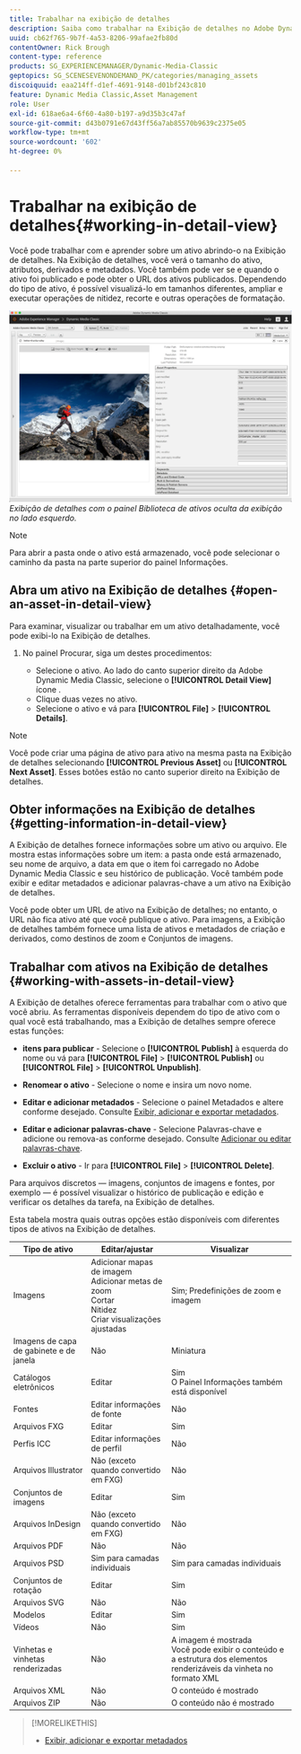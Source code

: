 ```yaml
---
title: Trabalhar na exibição de detalhes
description: Saiba como trabalhar na Exibição de detalhes no Adobe Dynamic Media Classic.
uuid: cb62f765-9b7f-4a53-8206-99afae2fb80d
contentOwner: Rick Brough
content-type: reference
products: SG_EXPERIENCEMANAGER/Dynamic-Media-Classic
geptopics: SG_SCENESEVENONDEMAND_PK/categories/managing_assets
discoiquuid: eaa214ff-d1ef-4691-9148-d01bf243c810
feature: Dynamic Media Classic,Asset Management
role: User
exl-id: 618ae6a4-6f60-4a80-b197-a9d35b3c47af
source-git-commit: d43b0791e67d43ff56a7ab85570b9639c2375e05
workflow-type: tm+mt
source-wordcount: '602'
ht-degree: 0%

---
```


# Trabalhar na exibição de detalhes{#working-in-detail-view}

Você pode trabalhar com e aprender sobre um ativo abrindo-o na Exibição de detalhes. Na Exibição de detalhes, você verá o tamanho do ativo, atributos, derivados e metadados. Você também pode ver se e quando o ativo foi publicado e pode obter o URL dos ativos publicados. Dependendo do tipo de ativo, é possível visualizá-lo em tamanhos diferentes, ampliar e executar operações de nitidez, recorte e outras operações de formatação.

<!-- 

Comment Type: remark
Last Modified By: Rick Brough (rbrough@adobe.com)
Last Modified Date: 2018-06-14T13:52:46.623-0400

<p>as_detail_view_popup.png found in Downloads on local in folder "scene7-images"</p>

 -->

![Exibição de detalhes](/help/assets/image_0.img.png)
*Exibição de detalhes com o painel Biblioteca de ativos oculta da exibição no lado esquerdo.*

>[!NOTE]
>
>Para abrir a pasta onde o ativo está armazenado, você pode selecionar o caminho da pasta na parte superior do painel Informações.

## Abra um ativo na Exibição de detalhes {#open-an-asset-in-detail-view}

Para examinar, visualizar ou trabalhar em um ativo detalhadamente, você pode exibi-lo na Exibição de detalhes.

1. No painel Procurar, siga um destes procedimentos:

   * Selecione o ativo. Ao lado do canto superior direito da Adobe Dynamic Media Classic, selecione o **[!UICONTROL Detail View]** ícone .
   * Clique duas vezes no ativo.
   * Selecione o ativo e vá para **[!UICONTROL File]** > **[!UICONTROL Details]**.

>[!NOTE]
>
>Você pode criar uma página de ativo para ativo na mesma pasta na Exibição de detalhes selecionando **[!UICONTROL Previous Asset]** ou **[!UICONTROL Next Asset]**. Esses botões estão no canto superior direito na Exibição de detalhes.

## Obter informações na Exibição de detalhes {#getting-information-in-detail-view}

A Exibição de detalhes fornece informações sobre um ativo ou arquivo. Ele mostra estas informações sobre um item: a pasta onde está armazenado, seu nome de arquivo, a data em que o item foi carregado no Adobe Dynamic Media Classic e seu histórico de publicação. Você também pode exibir e editar metadados e adicionar palavras-chave a um ativo na Exibição de detalhes.

Você pode obter um URL de ativo na Exibição de detalhes; no entanto, o URL não fica ativo até que você publique o ativo. Para imagens, a Exibição de detalhes também fornece uma lista de ativos e metadados de criação e derivados, como destinos de zoom e Conjuntos de imagens.

## Trabalhar com ativos na Exibição de detalhes {#working-with-assets-in-detail-view}

A Exibição de detalhes oferece ferramentas para trabalhar com o ativo que você abriu. As ferramentas disponíveis dependem do tipo de ativo com o qual você está trabalhando, mas a Exibição de detalhes sempre oferece estas funções:

* **itens para publicar** - Selecione o **[!UICONTROL Publish]** à esquerda do nome ou vá para **[!UICONTROL File]** > **[!UICONTROL Publish]** ou **[!UICONTROL File]** > **[!UICONTROL Unpublish]**.

* **Renomear o ativo** - Selecione o nome e insira um novo nome.

* **Editar e adicionar metadados** - Selecione o painel Metadados e altere conforme desejado. Consulte [Exibir, adicionar e exportar metadados](/help/viewing-adding-exporting-metadata.md).

* **Editar e adicionar palavras-chave** - Selecione Palavras-chave e adicione ou remova-as conforme desejado. Consulte [Adicionar ou editar palavras-chave](/help/viewing-adding-exporting-metadata.md).

* **Excluir o ativo** - Ir para **[!UICONTROL File]** > **[!UICONTROL Delete]**.

Para arquivos discretos — imagens, conjuntos de imagens e fontes, por exemplo — é possível visualizar o histórico de publicação e edição e verificar os detalhes da tarefa, na Exibição de detalhes.

Esta tabela mostra quais outras opções estão disponíveis com diferentes tipos de ativos na Exibição de detalhes.

| Tipo de ativo | Editar/ajustar | Visualizar |
| --- | --- | --- |
| Imagens | Adicionar mapas de imagem<br>Adicionar metas de zoom<br>Cortar<br>Nitidez<br>Criar visualizações ajustadas | Sim; Predefinições de zoom e imagem |
| Imagens de capa de gabinete e de janela | Não | Miniatura |
| Catálogos eletrônicos | Editar | Sim<br>O Painel Informações também está disponível |
| Fontes | Editar informações de fonte | Não |
| Arquivos FXG | Editar | Sim |
| Perfis ICC | Editar informações de perfil | Não |
| Arquivos Illustrator | Não (exceto quando convertido em FXG) | Não |
| Conjuntos de imagens | Editar | Sim |
| Arquivos InDesign | Não (exceto quando convertido em FXG) | Não |
| Arquivos PDF | Não | Não |
| Arquivos PSD | Sim para camadas individuais | Sim para camadas individuais |
| Conjuntos de rotação | Editar | Sim |
| Arquivos SVG | Não | Não |
| Modelos | Editar | Sim |
| Vídeos | Não | Sim |
| Vinhetas e vinhetas renderizadas | Não | A imagem é mostrada<br>Você pode exibir o conteúdo e a estrutura dos elementos renderizáveis da vinheta no formato XML |
| Arquivos XML | Não | O conteúdo é mostrado |
| Arquivos ZIP | Não | O conteúdo não é mostrado |

>[!MORELIKETHIS]
>
>* [Exibir, adicionar e exportar metadados](viewing-adding-exporting-metadata.md#viewing_adding_and_exporting_metadata)


